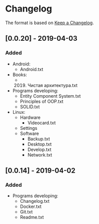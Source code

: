 # Changelog

The format is based on [Keep a Changelog](https://keepachangelog.com/en/1.0.0/).

## [0.0.20] - 2019-04-03
### Added
- Android:
  - Android.txt
- Books:
  - 2019. Чистая архитектура.txt
- Programs developing:
  - Entity Component System.txt
  - Principles of OOP.txt
  - SOLID.txt
- Linux:
  - Hardware
    - Videocard.txt
  - Settings
  - Software
    - Backup.txt
    - Desktop.txt
    - Develop.txt
    - Network.txt

## [0.0.14] - 2019-04-02
### Added
- Programs developing:
  - Changelog.txt
  - Docker.txt
  - Git.txt
  - Readme.txt
